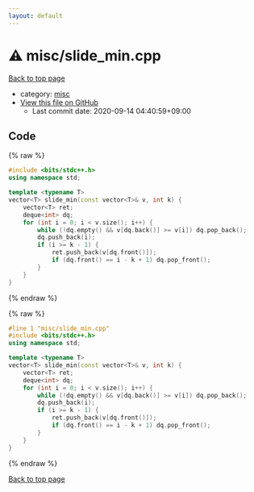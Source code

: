 ```yaml
---
layout: default
---
```


<!-- mathjax config similar to math.stackexchange -->
<script type="text/javascript" async
  src="https://cdnjs.cloudflare.com/ajax/libs/mathjax/2.7.5/MathJax.js?config=TeX-MML-AM_CHTML">
</script>
<script type="text/x-mathjax-config">
  MathJax.Hub.Config({
    TeX: { equationNumbers: { autoNumber: "AMS" }},
    tex2jax: {
      inlineMath: [ ['$','$'] ],
      processEscapes: true
    },
    "HTML-CSS": { matchFontHeight: false },
    displayAlign: "left",
    displayIndent: "2em"
  });
</script>

<script type="text/javascript" src="https://cdnjs.cloudflare.com/ajax/libs/jquery/3.4.1/jquery.min.js"></script>
<script src="https://cdn.jsdelivr.net/npm/jquery-balloon-js@1.1.2/jquery.balloon.min.js" integrity="sha256-ZEYs9VrgAeNuPvs15E39OsyOJaIkXEEt10fzxJ20+2I=" crossorigin="anonymous"></script>
<script type="text/javascript" src="../../assets/js/copy-button.js"></script>
<link rel="stylesheet" href="../../assets/css/copy-button.css" />


# :warning: misc/slide_min.cpp

<a href="../../index.html">Back to top page</a>

* category: <a href="../../index.html#bc957e26ff41470c556ee5d09e96880b">misc</a>
* <a href="{{ site.github.repository_url }}/blob/master/misc/slide_min.cpp">View this file on GitHub</a>
    - Last commit date: 2020-09-14 04:40:59+09:00




## Code

<a id="unbundled"></a>
{% raw %}
```cpp
#include <bits/stdc++.h>
using namespace std;

template <typename T>
vector<T> slide_min(const vector<T>& v, int k) {
    vector<T> ret;
    deque<int> dq;
    for (int i = 0; i < v.size(); i++) {
        while (!dq.empty() && v[dq.back()] >= v[i]) dq.pop_back();
        dq.push_back(i);
        if (i >= k - 1) {
            ret.push_back(v[dq.front()]);
            if (dq.front() == i - k + 1) dq.pop_front();
        }
    }
}
```
{% endraw %}

<a id="bundled"></a>
{% raw %}
```cpp
#line 1 "misc/slide_min.cpp"
#include <bits/stdc++.h>
using namespace std;

template <typename T>
vector<T> slide_min(const vector<T>& v, int k) {
    vector<T> ret;
    deque<int> dq;
    for (int i = 0; i < v.size(); i++) {
        while (!dq.empty() && v[dq.back()] >= v[i]) dq.pop_back();
        dq.push_back(i);
        if (i >= k - 1) {
            ret.push_back(v[dq.front()]);
            if (dq.front() == i - k + 1) dq.pop_front();
        }
    }
}

```
{% endraw %}

<a href="../../index.html">Back to top page</a>

